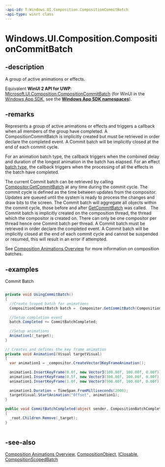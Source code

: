 ```yaml
---
-api-id: T:Windows.UI.Composition.CompositionCommitBatch
-api-type: winrt class
---
```


<!-- Class syntax.
public class CompositionCommitBatch : Windows.UI.Composition.CompositionObject, Windows.UI.Composition.ICompositionCommitBatch
-->

# Windows.UI.Composition.CompositionCommitBatch

## -description
A group of active animations or effects.

Equivalent **WinUI 2 API for UWP**: [Microsoft.UI.Composition.CompositionCommitBatch](/windows/winui/api/microsoft.ui.composition.compositioncommitbatch) (for WinUI in the [Windows App SDK](/windows/apps/windows-app-sdk/), see the **[Windows App SDK namespaces](/windows/windows-app-sdk/api/winrt/)**).

## -remarks
Represents a group of active animations or effects and triggers a callback when all members of the group have completed. A CompositionCommitBatch is implicitly created but must be retrieved in order declare the completed event. A Commit batch will be implicitly closed at the end of each commit cycle.

For an animation batch type, the callback triggers when the combined delay and duration of the longest animation in the batch has elapsed. For an effect [batch type](compositionbatchtypes.md), the callback triggers when the processing of all the effects in the batch have completed.

The current Commit batch can be retrieved by calling [Compositor.GetCommitBatch](compositor_getcommitbatch_1103907014.md) at any time during the commit cycle. The commit cycle is defined as the time between updates from the compositor. Updates are queued until the system is ready to process the changes and draw bits to the screen. The Commit batch will aggregate all objects within the commit cycle, those before and after [GetCommitBatch](compositor_getcommitbatch_1103907014.md) was called.   The Commit batch is implicitly created on the composition thread, the thread which the compositor is created on. There can only be one compositor per thread hence one Commit batch per thread. A Commit batch must be retrieved in order declare the completed event. A Commit batch will be implicitly closed at the end of each commit cycle and cannot be suspended or resumed, this will result in an error if attempted.

See [Composition Animations Overview](/windows/uwp/composition/composition-animation) for more information on composition batches.

<!--
      <rem><p>There are two types of CompositionBatches, commit batches and scoped batches.</p>
        
        <p>Commit Batch: A batch that is implicitly created during the commit cycle.  
        The batch must be retrieved using <xref targtype="method_winrt" rid="w_ui_comp.compositor_getcommitbatch">Compositor.GetCommitBatch</xref> in order to declare the completed event.  
        A commit batch remains open between commit cycles, and will be implicitly closed at the end of each commit cycle.</p>
        <snippet devlang="csharp" type="code">CompositionCommitBatch commitBatch = Compositor.GetCommitBatch(CompositionBatchTypes.Animation);</snippet>
        
        <p>Scoped Batch: A batch that is explicitly created using <xref targtype="method_winrt" rid="w_ui_comp.compositor_createscopedbatch">Compositor.CreateScopedBatch</xref> and is used to designate specific objects to be included in a single batch.  
        A scoped batch can be created off the composition thread and can only aggregate objects with the thread it is created.</p>
        <snippet devlang="csharp" type="code">CompositionScopedBatch scopedBatch = Compositor.CreateScopedBatch(CompositionBatchTypes.Animation);</snippet>
 
        <p>A Scoped batch must be explicitly closed using <xref targtype="method_winrt" rid="w_ui_comp.compositionscopedbatch_end">End</xref>. </p>
 
        <p>Multiple Scoped batches can be created and can span across commit cycles. This means a Scoped batched can be created in one commit cycle and ended in a later commit cycle. 
        When a CompositionBatch is open and actively collecting objects it is possible to overlap with several other batches.  Batch finish events are orthogonal to one another and are not chained.</p></rem>
      -->

## -examples
Commit Batch

```csharp

private void UsingCommitBatch()
{
  //Create Scoped batch for animations
  CompositionCommitBatch batch =  Compositor.GetCommitBatch(CompositionBatchTypes.Animation);
 
  //Setup completion event 
  batch.Completed += CommitBatchCompleted;
 
  //Setup animations
  Animation1(_target);
}
 
// Creates and defines the key frame animation 
private void Animation1(Visual targetVisual)
{
  var animation1 = _compositor.CreateVector3KeyFrameAnimation();
 
  animation1.InsertKeyFrame(0.0f, new Vector3(100.00f, 100.00f, 0.00f));
  animation1.InsertKeyFrame(0.5f, new Vector3(300.00f, 100.00f, 0.00f));
  animation1.InsertKeyFrame(1.0f, new Vector3(500.00f, 100.00f, 0.00f));
 
  animation1.Duration = TimeSpan.FromMilliseconds(2000);
  targetVisual.StartAnimation("Offset", animation1);
}
 
public void CommitBatchCompleted(object sender, CompositionBatchCompletedEventArgs args)
{
  _root.Children.Remove(_target);
}      
          
```



## -see-also
[Composition Animations Overview](/windows/uwp/composition/composition-animation), [CompositionObject](compositionobject.md), [IClosable](../windows.foundation/iclosable.md), [CompositionScopedBatch](compositionscopedbatch.md)

